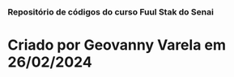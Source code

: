 ### Repositório de códigos do curso Fuul Stak do Senai ###
# Criado por Geovanny Varela em 26/02/2024
